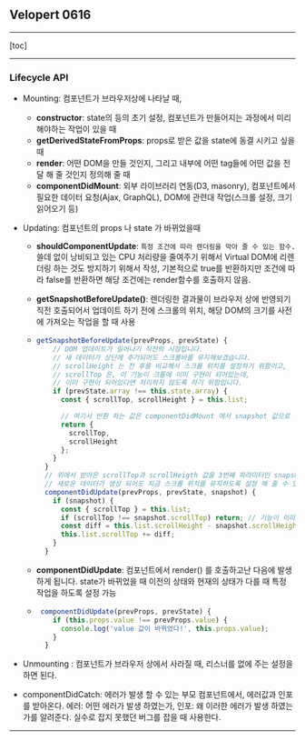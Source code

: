 ## Velopert 0616

-----

[toc]

---------

### Lifecycle API

- Mounting: 컴포넌트가 브라우저상에 나타날 때, 

  - **constructor**: state의 등의  초기 설정, 컴포넌트가 만들어지는 과정에서 미리 해야하는 작업이 있을 때
  - **getDerivedStateFromProps**: props로 받은 값을 state에 동결 시키고 싶을 때
  - **render**: 어떤 DOM을 만들 것인지, 그리고 내부에 어떤 tag들에 어떤 값을 전달 해 줄 것인지 정의해 줄 때
  - **componentDidMount**: 외부 라이브러리 연동(D3, masonry), 컴포넌트에서 필요한 데이터 요청(Ajax, GraphQL), DOM에 관련대 작업(스크롤 설정, 크기 읽어오기 등)

- Updating: 컴포넌트의 props 나 state 가 바뀌었을때

  - **shouldComponentUpdate**: `특정 조건에 따라 렌더링을 막아 줄 수 있는 함수.`쓸데 없이 낭비되고 있는 CPU 처리량을 줄여주기 위해서 Virtual DOM에 리렌더링 하는 것도 방지하기 위해서 작성, 기본적으로 true를 반환하지만 조건에 따라 false를 반환하면 해당 조건에는 render함수를 호출하지 않음. 

  - **getSnapshotBeforeUpdate()**: 렌더링한 결과물이 브라우저 상에 반영되기 직전 호출되어서 업데이트 하기 전에 스크롤의 위치, 해당 DOM의 크기를 사전에 가져오는 작업을 할 때 사용

  - ```js
    getSnapshotBeforeUpdate(prevProps, prevState) {
        // DOM 업데이트가 일어나기 직전의 시점입니다.
        // 새 데이터가 상단에 추가되어도 스크롤바를 유지해보겠습니다.
        // scrollHeight 는 전 후를 비교해서 스크롤 위치를 설정하기 위함이고,
        // scrollTop 은, 이 기능이 크롬에 이미 구현이 되어있는데,
        // 이미 구현이 되어있다면 처리하지 않도록 하기 위함입니다.
        if (prevState.array !== this.state.array) {
          const { scrollTop, scrollHeight } = this.list;
    
          // 여기서 반환 하는 값은 componentDidMount 에서 snapshot 값으로 받아올 수 있습니다.
          return {
            scrollTop,
            scrollHeight
          };
        }
      }
      // 위에서 받아온 scrollTop과 scrollHeigth 값을 3번째 파라미터인 snapshot 으로 받아와서 
      // 새로운 데이터가 생성 되어도 지금 스크롤 위치를 유지하도록 설정 해 줄 수 있다. 
      componentDidUpdate(prevProps, prevState, snapshot) {
        if (snapshot) {
          const { scrollTop } = this.list;
          if (scrollTop !== snapshot.scrollTop) return; // 기능이 이미 구현되어있다면 처리하지 않습니다.
          const diff = this.list.scrollHeight - snapshot.scrollHeight;
          this.list.scrollTop += diff;
        }
      }
    ```

  - **componentDidUpdate**:  컴포넌트에서 render() 를 호출하고난 다음에 발생하게 됩니다. state가 바뀌었을 때 이전의 상태와 현재의 상태가 다를 때 특정 작업을 하도록 설정 가능

  - ```js
     componentDidUpdate(prevProps, prevState) {
        if (this.props.value !== prevProps.value) {
          console.log('value 값이 바뀌었다!', this.props.value);
        }
      }
    ```

- Unmounting : 컴포넌트가 브라우저 상에서 사라질 때, 리스너를 없에 주는 설정을 하면 된다.

- componentDidCatch: 에러가 발생 할 수 있는 부모 컴포넌트에서, 에러값과 인포를 받아온다. 에러: 어떤 에러가 발생 하였는가, 인포: 왜 이러한 에러가 발생 하였는가를 알려준다. 실수로 잡지 못했던 버그를 잡을 때 사용한다. 

---------

